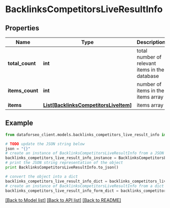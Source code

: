 # BacklinksCompetitorsLiveResultInfo


## Properties

Name | Type | Description | Notes
------------ | ------------- | ------------- | -------------
**total_count** | **int** | total number of relevant items in the database | [optional] 
**items_count** | **int** | number of items in the items array | [optional] 
**items** | [**List[BacklinksCompetitorsLiveItem]**](BacklinksCompetitorsLiveItem.md) | items array | [optional] 

## Example

```python
from dataforseo_client.models.backlinks_competitors_live_result_info import BacklinksCompetitorsLiveResultInfo

# TODO update the JSON string below
json = "{}"
# create an instance of BacklinksCompetitorsLiveResultInfo from a JSON string
backlinks_competitors_live_result_info_instance = BacklinksCompetitorsLiveResultInfo.from_json(json)
# print the JSON string representation of the object
print BacklinksCompetitorsLiveResultInfo.to_json()

# convert the object into a dict
backlinks_competitors_live_result_info_dict = backlinks_competitors_live_result_info_instance.to_dict()
# create an instance of BacklinksCompetitorsLiveResultInfo from a dict
backlinks_competitors_live_result_info_form_dict = backlinks_competitors_live_result_info.from_dict(backlinks_competitors_live_result_info_dict)
```
[[Back to Model list]](../README.md#documentation-for-models) [[Back to API list]](../README.md#documentation-for-api-endpoints) [[Back to README]](../README.md)


